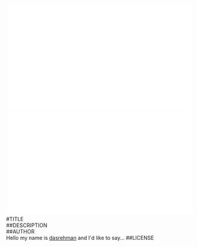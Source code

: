 ![fritzing-layout](fritzing-layout.png)  
![image](screenshot.png)  
#TITLE  
##DESCRIPTION  
##AUTHOR  
Hello my name is [dasrehman](https://github.com/dasrehman) and I'd like to say... 
##LICENSE  
